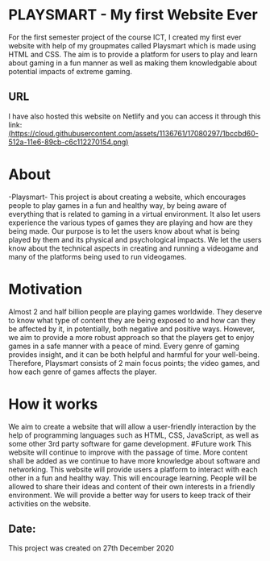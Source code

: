 # PLAYSMART - My first Website Ever
For the first semester project of the course ICT, I created my first ever website with help of my groupmates called Playsmart which is made using HTML and CSS. The aim is to provide a platform for users to play and learn about gaming in a fun manner as well as making them knowledgable about potential impacts of extreme gaming.
## URL
I have also hosted this website on Netlify and you can access it through this link: [(https://cloud.githubusercontent.com/assets/1136761/17080297/1bccbd60-512a-11e6-89cb-c6c112270154.png)](https://playsmart-ict.netlify.app/)

# About
-Playsmart- This project is about creating a website, which encourages people to play games in a fun and healthy way, by being aware of everything that is related to gaming in a virtual environment. It also let users experience the various types of games they are playing and how are they being made. Our purpose is to let the users know about what is being played by them and its physical and psychological impacts. We let the users know about the technical aspects in creating and running a videogame and many of the platforms being used to run videogames. 
# Motivation
Almost 2 and half billion people are playing games worldwide. They deserve to know what type of content they are being exposed to and how can they be affected by it, in potentially, both negative and positive ways. However, we aim to provide a more robust approach so that the players get to enjoy games in a safe manner with a peace of mind.
Every genre of gaming provides insight, and it can be both helpful and harmful for your well-being. Therefore, Playsmart consists of 2 main focus points; the video games, and how each genre of games affects the player.
# How it works
We aim to create a website that will allow a user-friendly interaction by the help of programming languages such as HTML, CSS, JavaScript, as well as some other 3rd party software for game development. 
#Future work
This website will continue to improve with the passage of time. More content shall be added as we continue to have more knowledge about software and networking. This website will provide users a platform to interact with each other in a fun and healthy way. This will encourage learning. People will be allowed to share their ideas and content of their own interests in a friendly environment. We will provide a better way for users to keep track of their activities on the website. 
## Date:
This project was created on 27th December 2020


